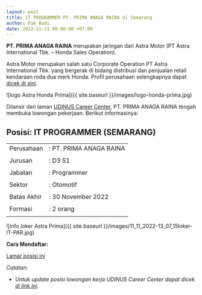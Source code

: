 ```yaml
---
layout: post
title: IT PROGRAMMER PT. PRIMA ANAGA RAINA di Semarang
author: Pak Budi
date: 2022-11-21 08:00:00 +07:00
---
```


**PT. PRIMA ANAGA RAINA** merupakan jaringan dari Astra Motor (PT Astra International Tbk. – Honda Sales Operation).

Astra Motor merupakan salah satu Corporate Operation PT Astra International Tbk. yang bergerak di bidang distribusi dan penjualan retail kendaraan roda dua merk Honda. Profil perusahaan selengkapnya dapat [dicek di sini](https://www.astramotor-md.co.id/network/detail/126/).

![logo Astra Honda Prima]({{ site.baseurl }}/images/logo-honda-prima.jpg)

Dilansir dari laman [UDINUS Career Center](https://cc.dinus.ac.id/lowongan/detail/MTIzNTE%3D), PT. PRIMA ANAGA RAINA tengah membuka lowongan pekerjaan. Berikut informasinya:

## Posisi: IT PROGRAMMER (SEMARANG) ##

|  |  |
|-------------|-------------|
| Perusahaan | : PT. PRIMA ANAGA RAINA |
|  |  |
| Jurusan | : D3 S1 |
|  |  |
| Jabatan | : Programmer |
|  |  |
| Sektor | : Otomotif |
|  |  |
| Batas Akhir | : 30 November 2022 |
|  |  |
| Formasi | : 2 orang |
|  |  |

![info loker Astra Prima]({{ site.baseurl }}/images/11_11_2022-13_07_15loker-IT-PAR.jpg)

**Cara Mendaftar:**

<div class="apply"><a href="https://cc.dinus.ac.id/lowongan/detail/MTIzNTE%3D#">Lamar posisi ini</a></div>

_Catatan:_
* _Untuk update posisi lowongan kerja UDINUS Career Center dapat dicek [di link ini](https://cc.dinus.ac.id/lowongan/daftar)._
